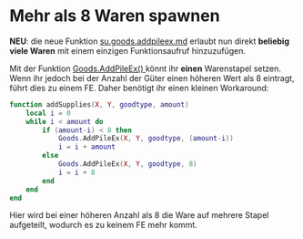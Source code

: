 # Mehr als 8 Waren spawnen

**NEU**: die neue Funktion [su.goods.addpileex.md](../../su-library-functions/su.goods/su.goods.addpileex.md "mention") erlaubt nun direkt **beliebig viele Waren** mit einem einzigen Funktionsaufruf hinzuzufügen.

Mit der Funktion [Goods.AddPileEx() ](../../library-functions/goods/goods.addpileex.md)könnt ihr **einen** Warenstapel setzen. Wenn ihr jedoch bei der Anzahl der Güter einen höheren Wert als 8 eintragt, führt dies zu einem FE. Daher benötigt ihr einen kleinen Workaround:

```lua
function addSupplies(X, Y, goodtype, amount)
	local i = 0
	while i < amount do
		if (amount-i) < 8 then
			Goods.AddPileEx(X, Y, goodtype, (amount-i))
			i = i + amount
		else
			Goods.AddPileEx(X, Y, goodtype, 8)
			i = i + 8
		end
	end
end
```

Hier wird bei einer höheren Anzahl als 8 die Ware auf mehrere Stapel aufgeteilt, wodurch es zu keinem FE mehr kommt.&#x20;
